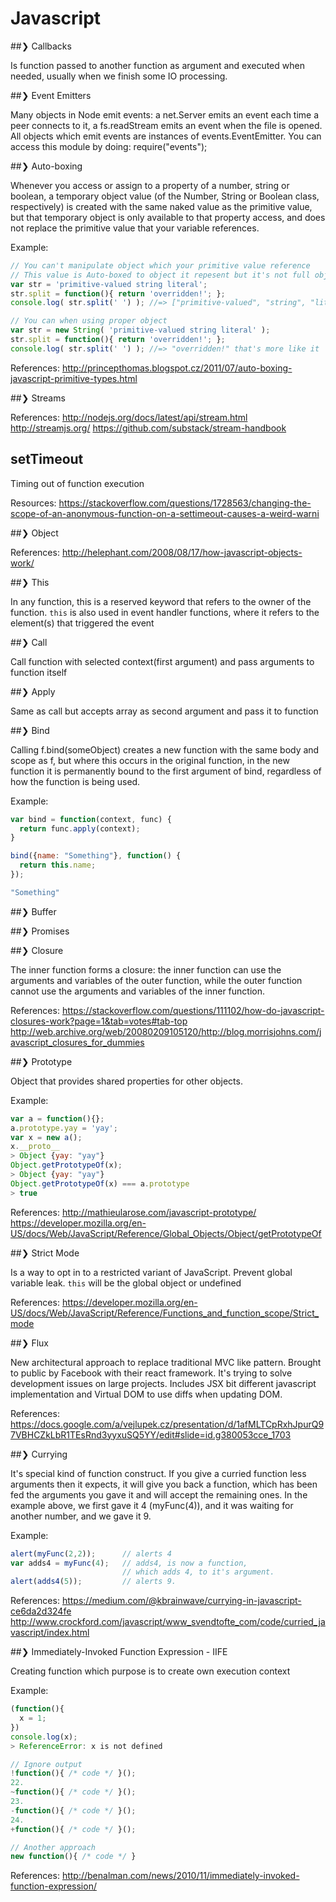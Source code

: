 # Javascript

##❯ Callbacks

  Is function passed to another function as argument and executed when needed, usually when we finish some IO processing.

##❯ Event Emitters

  Many objects in Node emit events: a net.Server emits an event each time a peer connects to it, a fs.readStream emits an event when the file is opened. All objects which emit events are instances of events.EventEmitter. You can access this module by doing: require("events");

##❯ Auto-boxing

  Whenever you access or assign to a property of a number, string or boolean, a temporary object value (of the Number, String or Boolean class, respectively) is created with the same naked value as the primitive value, but that temporary object is only available to that property access, and does not replace the primitive value that your variable references.

Example:
```javascript
// You can't manipulate object which your primitive value reference
// This value is Auto-boxed to object it repesent but it's not full object
var str = 'primitive-valued string literal';
str.split = function(){ return 'overridden!'; };
console.log( str.split(' ') ); //=> ["primitive-valued", "string", "literal"]

// You can when using proper object
var str = new String( 'primitive-valued string literal' );
str.split = function(){ return 'overridden!'; };
console.log( str.split(' ') ); //=> "overridden!" that's more like it
```  

References: http://princepthomas.blogspot.cz/2011/07/auto-boxing-javascript-primitive-types.html

##❯ Streams

  References:
    http://nodejs.org/docs/latest/api/stream.html
    http://streamjs.org/
    https://github.com/substack/stream-handbook

## setTimeout

Timing out of function execution

Resources: https://stackoverflow.com/questions/1728563/changing-the-scope-of-an-anonymous-function-on-a-settimeout-causes-a-weird-warni

##❯ Object

  References:
    http://helephant.com/2008/08/17/how-javascript-objects-work/

##❯ This

In any function, this is a reserved keyword that refers to the owner of the function. `this` is also used in event handler functions, where it refers to the element(s) that triggered the event

##❯ Call

Call function with selected context(first argument) and pass arguments to function itself

##❯ Apply

Same as call but accepts array as second argument and pass it to function

##❯ Bind

  Calling f.bind(someObject) creates a new function with the same body and scope as f, but where this occurs in the original function, in the new function it is permanently bound to the first argument of bind, regardless of how the function is being used.

  Example:
```javascript
var bind = function(context, func) {
  return func.apply(context);
}

bind({name: "Something"}, function() {
  return this.name;
});

"Something"
```

##❯ Buffer

##❯ Promises


##❯ Closure

The inner function forms a closure: the inner function can use the arguments and variables of the outer function, while the outer function cannot use the arguments and variables of the inner function.

References:
https://stackoverflow.com/questions/111102/how-do-javascript-closures-work?page=1&tab=votes#tab-top
http://web.archive.org/web/20080209105120/http://blog.morrisjohns.com/javascript_closures_for_dummies

##❯ Prototype

Object that provides shared properties for other objects.

Example:

```javascript
var a = function(){};
a.prototype.yay = 'yay';
var x = new a();
x.__proto__
> Object {yay: "yay"}
Object.getPrototypeOf(x);
> Object {yay: "yay"}
Object.getPrototypeOf(x) === a.prototype
> true
```

References:
http://mathieularose.com/javascript-prototype/
https://developer.mozilla.org/en-US/docs/Web/JavaScript/Reference/Global_Objects/Object/getPrototypeOf

##❯ Strict Mode

Is a way to opt in to a restricted variant of JavaScript. Prevent global variable leak. `this` will be the global object or undefined

References:
https://developer.mozilla.org/en-US/docs/Web/JavaScript/Reference/Functions_and_function_scope/Strict_mode

##❯ Flux

New architectural approach to replace traditional MVC like pattern. Brought to public by Facebook with their react framework. It's trying to solve development issues on large projects. Includes JSX bit different javascript implementation and Virtual DOM to use diffs when updating DOM.

References:
https://docs.google.com/a/vejlupek.cz/presentation/d/1afMLTCpRxhJpurQ97VBHCZkLbR1TEsRnd3yyxuSQ5YY/edit#slide=id.g380053cce_1703

##❯ Currying

It's special kind of function construct. If you give a curried function less arguments then it expects, it will give you back a function, which has been fed the arguments you gave it and will accept the remaining ones. In the example above, we first gave it 4 (myFunc(4)), and it was waiting for another number, and we gave it 9.

Example:

```javascript
alert(myFunc(2,2));      // alerts 4
var adds4 = myFunc(4);   // adds4, is now a function,
                         // which adds 4, to it's argument.
alert(adds4(5));         // alerts 9.
```

References:
https://medium.com/@kbrainwave/currying-in-javascript-ce6da2d324fe
http://www.crockford.com/javascript/www_svendtofte_com/code/curried_javascript/index.html

##❯ Immediately-Invoked Function Expression - IIFE

Creating function which purpose is to create own execution context

Example:
```javascript
(function(){
  x = 1;
})
console.log(x);
> ReferenceError: x is not defined

// Ignore output
!function(){ /* code */ }();
22.
~function(){ /* code */ }();
23.
-function(){ /* code */ }();
24.
+function(){ /* code */ }();

// Another approach
new function(){ /* code */ }
```

References: http://benalman.com/news/2010/11/immediately-invoked-function-expression/
